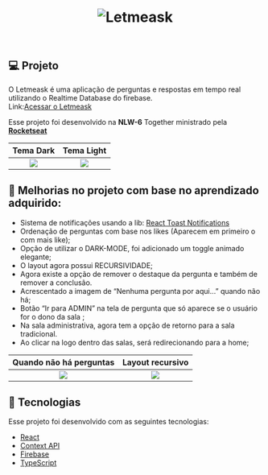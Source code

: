 <h1 align="center">
    <img alt="Letmeask" title="Letmeask" src="https://user-images.githubusercontent.com/63220877/123501059-c48bfd80-d618-11eb-900a-16b312660d02.png" />
</h1>


<br>


## 💻 Projeto

O Letmeask é uma aplicação de perguntas e respostas em tempo real utilizando o Realtime Database do firebase.
<br>
Link:[Acessar o Letmeask](https://letmeask-b8da7.firebaseapp.com/)

Esse projeto foi desenvolvido na <b>NLW-6</b> Together ministrado pela <b>[Rocketseat](https://rocketseat.com.br/)</b>

Tema Dark            |  Tema Light
:-------------------------:|:-------------------------:
![](https://user-images.githubusercontent.com/63220877/123501207-90650c80-d619-11eb-88c8-a249219f2b15.png)  |  ![](https://user-images.githubusercontent.com/63220877/123501121-0f0d7a00-d619-11eb-80a4-365b9fc80a9a.png)

## 🔖 Melhorias no projeto com base no aprendizado adquirido:


- Sistema de notificações usando a lib: [React Toast Notifications](https://jossmac.github.io/react-toast-notifications/)
- Ordenação de perguntas com base nos likes (Aparecem em primeiro o com mais like);
- Opção de utilizar o DARK-MODE, foi adicionado um toggle animado elegante;
- O layout agora possui RECURSIVIDADE;
- Agora existe a opção de remover o destaque da pergunta e também de remover a conclusão.
- Acrescentado a imagem de “Nenhuma pergunta por aqui…” quando não há;
- Botão “Ir para ADMIN” na tela de pergunta que só aparece se o usuário for o dono da sala ;
- Na sala administrativa, agora tem a opção de retorno para a sala tradicional.
- Ao clicar na logo dentro das salas, será redirecionando para a home;

Quando não há perguntas          |  Layout recursivo
:-------------------------:|:-------------------------:
![](https://user-images.githubusercontent.com/63220877/123501498-c2776e00-d61b-11eb-9064-027d2729d273.png)  |  ![](https://user-images.githubusercontent.com/63220877/123501468-86440d80-d61b-11eb-8bed-fde9288a87ff.png)

## 🚀 Tecnologias

Esse projeto foi desenvolvido com as seguintes tecnologias:

- [React](https://reactjs.org)
- [Context API](https://pt-br.reactjs.org/docs/context.html)
- [Firebase](https://firebase.google.com/?hl=pt)
- [TypeScript](https://www.typescriptlang.org/)


